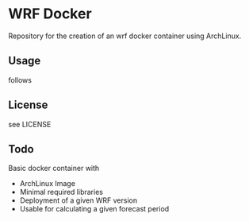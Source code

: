 # WRF Docker

Repository for the creation of an wrf docker container using ArchLinux.

## Usage
follows

## License
see LICENSE

## Todo
Basic docker container with
* ArchLinux Image
* Minimal required libraries
* Deployment of a given WRF version
* Usable for calculating a given forecast period
